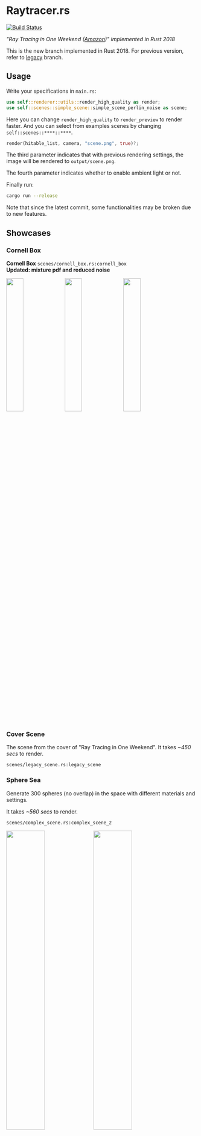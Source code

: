 # Raytracer.rs

[![Build Status](https://travis-ci.com/skyzh/raytracer.rs.svg?branch=master)](https://travis-ci.com/skyzh/raytracer.rs)

_"Ray Tracing in One Weekend ([Amazon](https://www.amazon.com/Ray-Tracing-Weekend-Minibooks-Book-ebook/dp/B01B5AODD8/))" implemented in Rust 2018_

This is the new branch implemented in Rust 2018. For previous version, refer to [legacy](https://github.com/SkyZH/raytracer.rs/tree/legacy) branch.

## Usage

Write your specifications in `main.rs`:    
```rust
use self::renderer::utils::render_high_quality as render;
use self::scenes::simple_scene::simple_scene_perlin_noise as scene;
```    
Here you can change `render_high_quality` to `render_preview` to render faster. And you can select from examples scenes by changing `self::scenes::****::****`.    

```rust
render(hitable_list, camera, "scene.png", true)?;
```    
The third parameter indicates that with previous rendering settings, the image will be rendered to `output/scene.png`. 

The fourth parameter indicates whether to enable ambient light or not.

Finally run:    
```bash
cargo run --release
```

Note that since the latest commit, some functionalities may be broken due to new features.

## Showcases

### Cornell Box
**Cornell Box** `scenes/cornell_box.rs:cornell_box`    
**Updated: mixture pdf and reduced noise**

<img width="30%" src="https://user-images.githubusercontent.com/4198311/51380265-4922e980-1b4c-11e9-85e2-1d5430a47b22.png"> <img width="30%" src="https://user-images.githubusercontent.com/4198311/69005795-ee237400-0961-11ea-82dd-2345c9aecabd.png"> <img width="30%" src="https://user-images.githubusercontent.com/4198311/69006152-275de300-0966-11ea-892e-3ba2d475ed40.png">

### Cover Scene

The scene from the cover of "Ray Tracing in One Weekend". It takes *~450 secs* to render.

`scenes/legacy_scene.rs:legacy_scene`

### Sphere Sea 

Generate 300 spheres (no overlap) in the space with different materials and settings.

It takes *~560 secs* to render.

`scenes/complex_scene.rs:complex_scene_2`

<img width="45%" src="https://user-images.githubusercontent.com/4198311/51119409-bcc3ae80-184d-11e9-8986-9ff48cf80e9d.png"> <img width="45%" src="https://user-images.githubusercontent.com/4198311/51087490-17e29c00-178f-11e9-88fc-996f642859d0.png">

### Textures

**Light Scene** `scenes/legacy_scene.rs:legacy_scene_light`    
**Perlin Noise** `scenes/simple_scene.rs:simple_scene_perlin_noise`    
**Checker Texture** `scenes/legacy_scene.rs:legacy_scene_texture`    

<img width="30%" src="https://user-images.githubusercontent.com/4198311/51253655-e9a4cc80-19d9-11e9-9ea4-ddec4e4208eb.png"> <img width="30%" src="https://user-images.githubusercontent.com/4198311/51223750-1b884580-197e-11e9-93c8-f4c8779d1958.png"> <img width="30%" src="https://user-images.githubusercontent.com/4198311/51226964-f9e28a80-198c-11e9-95ee-374e3598adc2.png">

## Run Tests and Benchmarks

```bash
cargo bench
cargo test
```
